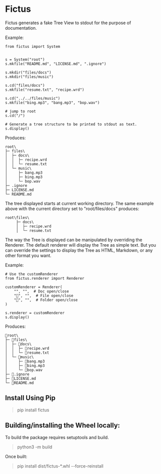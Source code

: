 # Fictus

Fictus generates a fake Tree View to stdout for the purpose of documentation.

Example:
```
from fictus import System


s = System("root")
s.mkfile("README.md", "LICENSE.md", ".ignore")

s.mkdir("files/docs")
s.mkdir("files/music")

s.cd("files/docs")
s.mkfile("resume.txt", "recipe.wrd")

s.cd("../../files/music")
s.mkfile("bing.mp3", "bang.mp3", "bop.wav")

# jump to root
s.cd("/")

# Generate a tree structure to be printed to stdout as text.
s.display()

```
Produces:
```
root\
├─ files\
│  ├─ docs\
│  │  ├─ recipe.wrd
│  │  └─ resume.txt
│  └─ music\
│     ├─ bang.mp3
│     ├─ bing.mp3
│     └─ bop.wav
├─ .ignore
├─ LICENSE.md
└─ README.md
```

The tree displayed starts at current working directory. The same example
above with the current directory set to "root/files/docs" produces:
```
root\files\
     ├─ docs\
     │  ├─ recipe.wrd
     │  └─ resume.txt
```
The way the Tree is displayed can be manipulated by overriding the Renderer.
The default renderer will display the Tree as simple text.  But you can override
the settings to display the Tree as HTML, Markdown, or any other format you want.

Example:
```
# Use the customRenderer
from fictus.renderer import Renderer

customRenderer = Renderer(
    "", "",  # Doc open/close
    "📄", "",  # File open/close
    "📁", "",  # Folder open/close
)

s.renderer = customRenderer
s.display()
```
Produces:
```
📁root\
├─ 📁files\
│  ├─ 📁docs\
│  │  ├─ 📄recipe.wrd
│  │  └─ 📄resume.txt
│  └─ 📁music\
│     ├─ 📄bang.mp3
│     ├─ 📄bing.mp3
│     └─ 📄bop.wav
├─ 📄.ignore
├─ 📄LICENSE.md
└─ 📄README.md
```

## Install Using Pip
>pip install fictus

## Building/installing the Wheel locally:
To build the package requires setuptools and build.
>python3 -m build

Once built:
>pip install dist/fictus-*.whl --force-reinstall
